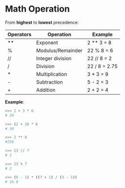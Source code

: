 # Math Operation

From **highest** to **lowest** precedence:

| Operators | Operation         | Example       |
| --------- | ----------------- | ------------- |
| \*\*      | Exponent          | 2 \*\* 3 = 8  |
| %         | Modulus/Remainder | 22 % 8 = 6    |
| //        | Integer division  | 22 // 8 = 2   |
| /         | Division          | 22 / 8 = 2.75 |
| \*        | Multiplication    | 3 \* 3 = 9    |
| -         | Subtraction       | 5 - 2 = 3     |
| +         | Addition          | 2 + 2 = 4     |

**Example**:

```python
>>> 2 + 3 * 6
# 20

>>> (2 + 3) * 6
# 30

>>> 2 ** 8
#256

>>> 23 // 7
# 3

>>> 23 % 7
# 2

>>> (5 - 1) * ((7 + 1) / (3 - 1))
# 16.0
```
